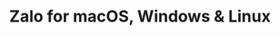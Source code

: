 ---
name: Zalo
url: 'https://id.zalo.me'
category: Social Networking
title: 'Zalo for macOS, Windows & Linux'
key: zalo

---